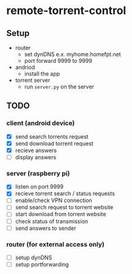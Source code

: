 # remote-torrent-control

## Setup
* router  
  * set dynDNS e.x. myhome.homefpt.net
  * port forward 9999 to <rasp pi IP> 9999
* andriod
  * install the app
* torrent server
  * run ```server.py``` on the server

## TODO
### client (android device) 
- [X] send search torrents request
- [X] send download torrent request
- [X] recieve answers
- [ ] display answers
### server (raspberry pi)
- [X] listen on port 9999
- [X] recieve torrent search / status requests
- [ ] enable/check VPN connection
- [ ] send search request to torrent website
- [ ] start download from torrent website
- [ ] check status of transmission
- [ ] send answers to sender
 ### router (for external access only)
- [ ] setup dynDNS
- [ ] setup portforwarding
